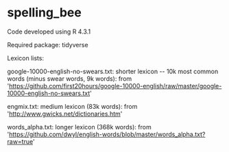 # spelling_bee
Code developed using R 4.3.1

Required package: tidyverse


Lexicon lists:

google-10000-english-no-swears.txt: shorter lexicon -- 10k most common words (minus swear words, 9k words): from 'https://github.com/first20hours/google-10000-english/raw/master/google-10000-english-no-swears.txt'

engmix.txt: medium lexicon (83k words): from 'http://www.gwicks.net/dictionaries.htm'

words_alpha.txt: longer lexicon (368k words): from 'https://github.com/dwyl/english-words/blob/master/words_alpha.txt?raw=true'
